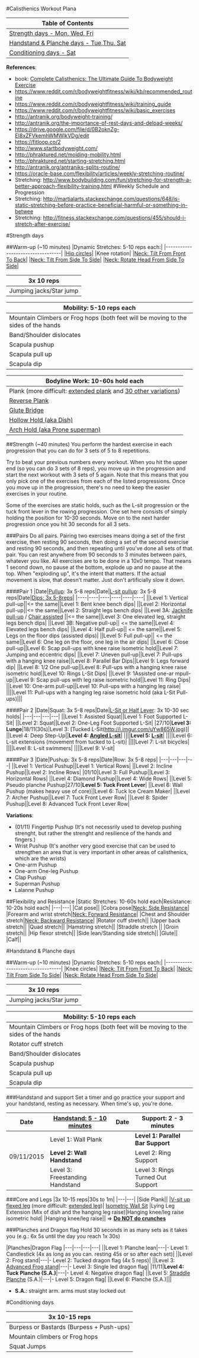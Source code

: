 #Calisthenics Workout Plana

|Table of Contents|
|----|
|[Strength days - Mon, Wed, Fri](https://github.com/renatoac/calisthenics/blob/master/current.md#strength-days)|
|[Handstand & Planche days - Tue,Thu, Sat](https://github.com/renatoac/calisthenics/blob/master/current.md#handstand--planche-days)|
|[Conditioning days - Sat](https://github.com/renatoac/calisthenics/blob/master/current.md#conditioning-days)|

**References**: 
- book: [Complete Calisthenics: The Ultimate Guide To Bodyweight Exercise](http://amzn.to/1NHXeaT)
- https://www.reddit.com/r/bodyweightfitness/wiki/kb/recommended_routine
- https://www.reddit.com/r/bodyweightfitness/wiki/training_guide
- https://www.reddit.com/r/bodyweightfitness/wiki/basic_exercises
- http://antranik.org/bodyweight-training/
- http://antranik.org/the-importance-of-rest-days-and-deload-weeks/
- https://drive.google.com/file/d/0B2oknZg-EI8xZFVkemhWMWlkVDg/edit
- https://fitloop.co/2
- http://www.startbodyweight.com/
- http://phraktured.net/molding-mobility.html
- http://phraktured.net/starting-stretching.html
- http://antranik.org/antraniks-splits-routine/
- https://oracle-base.com/flexibility/articles/weekly-stretching-routine/
- Stretching: http://www.bodybuilding.com/fun/stretching-for-strength-a-better-approach-flexibility-training.html
#Weekly Schedule and Progression
- Stretching: http://martialarts.stackexchange.com/questions/648/is-static-stretching-before-practice-beneficial-harmful-or-something-in-betwee
- Stretching: http://fitness.stackexchange.com/questions/455/should-i-stretch-after-exercise/

#Strength days

##Warm-up (~10 minutes)
|Dynamic Stretches: 5-10 reps each:|
|----------------------------------|
|[Hip circles](http://www.belmarrahealth.com/exercise-for-better-digestion/)|
|Knee rotation|
|[Neck: Tilt From Front To Back](http://www.des.umd.edu/os/erg/neck.html)|
|[Neck: Tilt From Side To Side](http://www.des.umd.edu/os/erg/neck.html)|
|[Neck: Rotate Head From Side To Side](http://www.des.umd.edu/os/erg/neck.html)|

|3x 10 reps|
|----|
|Jumping jacks/Star jump|

|Mobility: 5-10 reps each|
|------------------------|
|Mountain Climbers or Frog hops (both feet will be moving to the sides of the hands|
|Band/Shoulder dislocates|
|Scapula pushup|
|Scapula pull up|
|Scapula dip|

|Bodyline Work: 10-60s hold each|
|-------------------------------|
|Plank (more difficult: [extended plank](http://assets.menshealth.co.uk/main/thumbs/15513/arms-extended-plank618__landscape.jpg) and [30 other variations](http://www.liftingrevolution.com/top-30-thursday-30-plank-exercises-to-shock-your-core-and-body/))|
|[Reverse Plank](http://gethealthyu.com/wp-content/uploads/2014/10/Reverse-Tabletop-Plank_Exercise-3.jpg)|
|[Glute Bridge](http://www.completesportscare.com.au/wp-content/uploads/2015/07/Gluteal-bridge.jpg)|
|[Hollow Hold (aka Dish)](https://i.ytimg.com/vi/LlDNef_Ztsc/maxresdefault.jpg)|
|[Arch Hold (aka Prone superman)](http://www.theboxmag.com/content/content/9446/Tight-Arch-Hold.jpg)|

##Strength (~40 minutes)
You perform the hardest exercise in each progression that you can do for 3 sets of 5 to 8 repetitions. 

Try to beat your previous numbers every workout. When you hit the upper end (so you can do 3 sets of 8 reps), you move up in the progression and start the next workout with 3 sets of 5 again. Note that this means that you only pick one of the exercises from each of the listed progressions. Once you move up in the progression, there's no need to keep the easier exercises in your routine.

Some of the exercises are static holds, such as the L-sit progression or the tuck front lever in the rowing progression. One set here consists of simply holding the position for 10-30 seconds. Move on to the next harder progression once you hit 30 seconds for all 3 sets.

###Pairs
Do all pairs.
Pairing two exercises means doing a set of the first exercise, then resting 90 seconds, then doing a set of the second exercise and resting 90 seconds, and then repeating until you've done all sets of that pair.
You can rest anywhere from 90 seconds to 3 minutes between pairs, whatever you like.
All exercises are to be done in a 10x0 tempo. That means 1 second down, no pause at the bottom, explode up and no pause at the top. When "exploding up", it's the intent that matters. If the actual movement is slow, that doesn't matter. Just don't artificially slow it down.

####Pair 1
|Date|[Pullup](http://i.imgur.com/qj7xV.jpg): 3x 5-8 reps|Date|[L-sit pullup](http://thepullupsolution.com/blog/the-l-sit-pull-up-10-baby-steps-to-mastery): 3x 5-8 reps|Date|[Dips: 3x 5-8reps](http://www.fitness666.com/2012/06/dip-progression.html)| 
|----|----|----|----|----|----|
||Level 1: Vertical pull-up||<= the same||Level 1: Bent knee bench dips|
||Level 2: Horizontal pull-up||<= the same||Level 2: Straight legs bench dips|
||Level 3A: [Jacknife pull-up](https://www.youtube.com/watch?v=GOeBd9YBx5k) / [Chair assisted](https://www.youtube.com/watch?v=lR55iuAxmsQ) ||<= the same||Level 3: One elevated leg, straight legs bench dips|
||Level 3B: Negative pull-up|| <= the same||Level 4: Elevated legs bench dips|
||Level 4: Half pull-up|| <= the same||Level 5: Legs on the floor dips (assisted dips)|
||Level 5: Full pull-up|| <= the same||Level 6: One leg on the floor, one leg in the air dips|
||Level 6: Close pull-up||Level 6: Scap pull-ups with knee raise isometric hold||Level 7: Jumping and eccentric dips|
||Level 7: Uneven pull-up||Level 7: Pull-ups with a hanging knee raise||Level 8: Parallel Bar Dips||Level 9: Legs forward dip|
||Level 8: 1/2 One pull-up||Level 8: Pull-ups with a hanging knee raise isometric hold||Level 10: Rings L-Sit Dips|
||Level 9: 1Assisted one-ar mpull-up||Level 9: Scap pull-ups with leg raise isometric hold||Level 11: Ring Dips|
||Level 10: One-arm pull-up||Level 10: Pull-ups with a hanging leg raise|
||||Level 11: Pull-ups with a hanging leg raise isometric hold (aka L-Sit Pull-ups)|||

####Pair 2
|Date|Squat: 3x 5-8 reps|Date|[L-Sit or Half Lever](https://www.youtube.com/watch?v=16a529mtX68): 3x 10-30 sec holds|
|---|---|---|---|
||Level 1: Assisted Squat||Level 1: Foot Supported L-Sit|
||Level 2: Squat||Level 2: One-Leg Foot Supported L-Sit|
|27/10|**Level 3: Lunge**|18/11(30s)|Level 3: [Tucked L-Sit(http://i.imgur.com/uYw865W.jpg)]|
||Level 4: Deep Step-Up||**Level 4: [Angled L-sit](http://i.imgur.com/FbSUIIE.jpg)**|
||||**Level 5: [L-sit](http://i.imgur.com/s1Rwuu5.jpg)**|
||||Level 6: L-sit extensions (movement from tucked to L-sit)|
||||Level 7: L-sit bicycles|
||||Level 8: L-sit swimmers|
||||Level 9: V-sit|

####Pair 3
|Date|Pushup: 3x 5-8 reps|Date|Row: 3x 5-8 reps|
|---|---|---|---|
||Level 1: Vertical Pushup||Level 1: Vertical Rows|
||Level 2: Incline Pushup||Level 2: Incline Rows|
|01/10|Level 3: Full Pushup||Level 3: Horizontal Rows|
||Level 4: Diamond Pushup||Level 4: Wide Rows|
||Level 5: Pseudo planche Pushup|27/10|**Level 5: Tuck Front Lever**|
||Level 6: Wall Pushup (makes heavy use of core)||Level 6: Tuck Ice Cream Maker|
||Level 7: Archer Pushup||Level 7: Tuck Front Lever Row|
||Level 8: Spider Pushup||Level 8: Advanced Tuck Front Lever Row|

**Variations**:
- (01/11) Fingertip Pushup (It's not necessrily used to develop pushing strenght, but rather the strenght and resilience of the hands and fingers.)
- Wrist Pushup (It's another very good exercise that can be used to strengthen an area that is very important in other areas of calisthenics, which are the wrists)
- One-arm Pushup
- One-arm One-leg Pushup
- Clap Pushup
- Superman Pushup
- Lalanne Pushup

##Flexibility and Resistance 
|Static Stretches: 10-60s hold each|Resistance: 10-20s hold each|
|---|---|
|Cat pose||
|Cobra pose|[Neck: Side Resistance](http://www.des.umd.edu/os/erg/neck.html)|
|Forearm and wrist stretch|[Neck: Forward Resistance](http://www.des.umd.edu/os/erg/neck.html)|
|Chest and Shoulder stretch|[Neck: Backward Resistance](http://www.des.umd.edu/os/erg/neck.html)|
|Rotator cuff stretch||
|Upper back stretch||
|Quad stretch||
|Hamstring stretch||
|Straddle stretch ||
|Groin stretch||
|Hip flexor stretch||
|Side lean/Standing side stretch||
|Glute||
|Calf||

#Handstand & Planche days

##Warm-up (~10 minutes)
|Dynamic Stretches: 5-10 reps each:|
|----------------------------------|
|Knee circles|
|[Neck: Tilt From Front To Back](http://www.des.umd.edu/os/erg/neck.html)|
|[Neck: Tilt From Side To Side](http://www.des.umd.edu/os/erg/neck.html)|
|[Neck: Rotate Head From Side To Side](http://www.des.umd.edu/os/erg/neck.html)|

|3x 10 reps|
|----|
|Jumping jacks/Star jump|

|Mobility: 5-10 reps each|
|------------------------|
|Mountain Climbers or Frog hops (both feet will be moving to the sides of the hands|
|Rotator cuff stretch|
|Band/Shoulder dislocates|
|Scapula pushup|
|Scapula pull up|
|Scapula dip|

###Handstand and support
Set a timer and go practice your support and your handstand, resting as necessary.
When time's up, you're done.

|Date |[Handstand: 5 - 10 minutes](https://www.reddit.com/r/Fitness/comments/na04x/learning_the_handstand_handstand_press/) |Date |Support: 2 - 3 minutes |
|---|---|---|---|
|| Level 1: Wall Plank || **Level 1: Parallel Bar Support** |
|09/11/2015| **Level 2: Wall Handstand** || Level 2: Ring Support |
|| Level 3: Freestanding Handstand || Level 3: Rings Turned Out Support |


###Core and Legs
|3x 10-15 reps|30s to 1m|
|---|---|
|Side Plank||
|[V-sit up flexed leg](http://cdn2.coachmag.co.uk/sites/coachmag/files/styles/mf-scale-342-height/public/images/dir_11/mens_fitness_5848.jpg?itok=YSFE6YtB) (more difficult: [extended leg](http://cdn1.theodysseyonline.com/files/2014/10/07/635482856232055693-120918085_v-up.jpg))| [Isometric Wall Sit](http://www.listaddicts.com/wp-content/uploads/2015/02/Wall-Sit.jpg) 
|Lying Leg Extension (Mix of dish and the hanging leg raise)|Hanging knee/leg raise isometric hold|
|Hanging knee/leg raise||
=> **[Do NOT do crunches](http://www.thankyourbody.com/do-not-do-crunches/)**

###Planches and Dragon flag
Hold 30 seconds in as many sets as it takes you (e.g.: 6x 5s until the day you reach 1x 30s)

|Planches|Dragon Flag
|---|---|---|---|
||Level 1: Planche lean|---|- Level 1: Candlestick (4x as long as you can. resting 45s or so after each set)|
||Level 2: Frog stand|---|- Level 2: Tucked dragon flag (4x 5 reps)|
||Level 3: [Advanced Frog stand](http://www.bodbot.com/Exercises/916/Advanced-Frog-Stand)|---|- Level 3: Single led dragon flag|
|11/11|**Level 4: Tuck Planche (S.A.)**|---|- Level 4: Negative dragon flag|
||Level 5: [Straddle Planche](http://i.imgur.com/84kmrCe.jpg) (S.A.)|---|- Level 5: Dragon flag|
||Level 6: Planche (S.A.)|||

* **S.A.**: straight arm. arms must stay locked out

#Conditioning days

|3x 10-15 reps|
|---|
|Burpess or Bastards (Burpess + Push-ups)|
|Mountain climbers or Frog hops|
|Squat Jumps|
